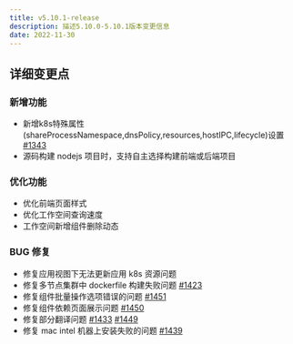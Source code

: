 ```yaml
---
title: v5.10.1-release
description: 描述5.10.0-5.10.1版本变更信息
date: 2022-11-30
---
```


<!--truncate-->

## 详细变更点

### 新增功能

- 新增k8s特殊属性(shareProcessNamespace,dnsPolicy,resources,hostIPC,lifecycle)设置  [#1343](https://github.com/goodrain/rainbond/issues/1343)
- 源码构建 nodejs 项目时，支持自主选择构建前端或后端项目

### 优化功能

- 优化前端页面样式
- 优化工作空间查询速度
- 工作空间新增组件删除动态

### BUG 修复

- 修复应用视图下无法更新应用 k8s 资源问题
- 修复多节点集群中 dockerfile 构建失败问题 [#1423](https://github.com/goodrain/rainbond/issues/1423)
- 修复组件批量操作选项错误的问题 [#1451](https://github.com/goodrain/rainbond/issues/1451)
- 修复组件依赖页面展示问题 [#1450](https://github.com/goodrain/rainbond/issues/1450)
- 修复部分翻译问题 [#1433](https://github.com/goodrain/rainbond/issues/1433) [#1449](https://github.com/goodrain/rainbond/issues/1449)
- 修复 mac intel 机器上安装失败的问题 [#1439](https://github.com/goodrain/rainbond/issues/1439)
